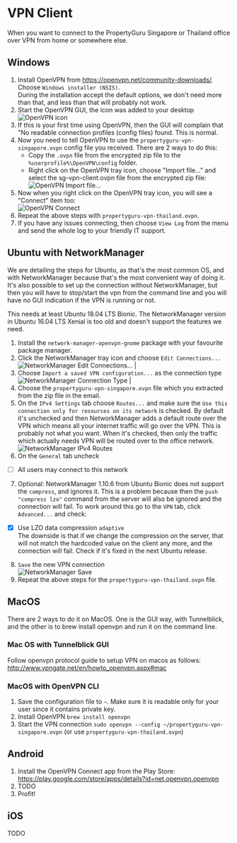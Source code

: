 # VPN Client

When you want to connect to the PropertyGuru Singapore or Thailand office over VPN from home or somewhere else.

## Windows
1. Install OpenVPN from https://openvpn.net/community-downloads/.  
Choose `Windows installer (NSIS)`.  
During the installation accept the default options, we don't need more than that, and less than that will probably not work.  
2. Start the OpenVPN GUI, the icon was added to your desktop ![OpenVPN icon](https://propertyguru.github.io/gist_PropertyGuru_VPN.md_images/icon-3.png)
3. If this is your first time using OpenVPN, then the GUI will complain that "No readable connection profiles (config files) found. This is
normal.
4. Now you need to tell OpenVPN to use the `propertyguru-vpn-singapore.ovpn` config file you received. There are 2 ways to do this:
   * Copy the `.ovpn` file from the encrypted zip file to the `%userprofile%\OpenVPN\config` folder.
   * Right click on the OpenVPN tray icon, choose "Import file..." and select the sg-vpn-client.ovpn file from the encrypted zip
file:  
![OpenVPN Import file...](OpenVPN%20Import%20file....png)
5. Now when you right click on the OpenVPN tray icon, you will see a "Connect" item too:  
![OpenVPN Connect](https://propertyguru.github.io/gist_PropertyGuru_VPN.md_images/OpenVPN%20Connect.png)
6. Repeat the above steps with `propertyguru-vpn-thailand.ovpn`.
7. If you have any issues connecting, then choose `View Log` from the menu and send the whole log to your friendly IT support.

## Ubuntu with NetworkManager
We are detailing the steps for Ubuntu, as that's the most common OS, and with NetworkManager because that's the most convenient way of
doing it. It's also possible to set up the connection without NetworkManager, but then you will have to stop/start the vpn from the command line
and you will have no GUI indication if the VPN is running or not.

This needs at least Ubuntu 18.04 LTS Bionic. The NetworkManager version in Ubuntu 16.04 LTS Xenial is too old and doesn't support the features we need.

1. Install the `network-manager-openvpn-gnome` package with your favourite package manager.
2. Click the NetworkManager tray icon and choose `Edit Connections...`  
  ![NetworkManager Edit Connections...](https://propertyguru.github.io/gist_PropertyGuru_VPN.md_images/NetworkManager%20Edit%20Connections....png) |
3. Choose `Import a saved VPN configuration...` as the connection type  
![NetworkManager Connection Type](https://propertyguru.github.io/gist_PropertyGuru_VPN.md_images/NetworkManager%20Connection%20Type.png) |
4. Choose the `propertyguru-vpn-singapore.ovpn` file which you extracted from the zip file in the email.
5. On the `IPv4 Settings` tab choose `Routes...` and make sure the `Use this connection only for resources on its network` is checked. By default it's unchecked and then NetworkManager adds a default route over the VPN which means all your internet traffic will go over the VPN. This is probably not what you want. When it's checked, then only the traffic which actually needs VPN will be routed over to the office network.  
  ![NetworkManager IPv4 Routes](https://propertyguru.github.io/gist_PropertyGuru_VPN.md_images/NetworkManager%20IPv4%20Routes.png)
6. On the `General` tab uncheck  
- [ ] All users may connect to this network
7. Optional: NetworkManager 1.10.6 from Ubuntu Bionic does not support the `compress`, and ignores it. This is a problem because then the `push "compress lzo"` command from the server will also be ignored and the connection will fail. To work around this go to the `VPN` tab, click `Advanced...` and check:  
- [x] Use LZO data compression `adaptive`  
The downside is that if we change the compression on the server, that will not match the hardcoded value on the client any more, and the connection will fail. Check if it's fixed in the next Ubuntu release.
8. `Save` the new VPN connection  
![NetworkManager Save](https://propertyguru.github.io/gist_PropertyGuru_VPN.md_images/NetworkManager%20Save%20Button.png)
9. Repeat the above steps for the `propertyguru-vpn-thailand.ovpn` file.

## MacOS
There are 2 ways to do it on MacOS. One is the GUI way, with Tunnelblick, and the other is to brew install openvpn and run it on the command line.

### Mac OS with Tunnelblick GUI
Follow openvpn protocol guide to setup VPN on macos as follows: http://www.vpngate.net/en/howto_openvpn.aspx#mac

### MacOS with OpenVPN CLI
1. Save the configuration file to `~`. Make sure it is readable only for your user since it contains private key.
2. Install OpenVPN ```brew install openvpn```
3. Start the VPN connection ```sudo openvpn --config ~/propertyguru-vpn-singapore.ovpn``` (or use `propertyguru-vpn-thailand.ovpn`)
    
## Android
1. Install the OpenVPN Connect app from the Play Store: https://play.google.com/store/apps/details?id=net.openvpn.openvpn
2. TODO
3. Profit!

## iOS
TODO
